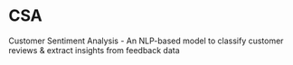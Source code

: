 # CSA
Customer Sentiment Analysis - An NLP-based model to classify customer reviews &amp; extract insights from feedback data
